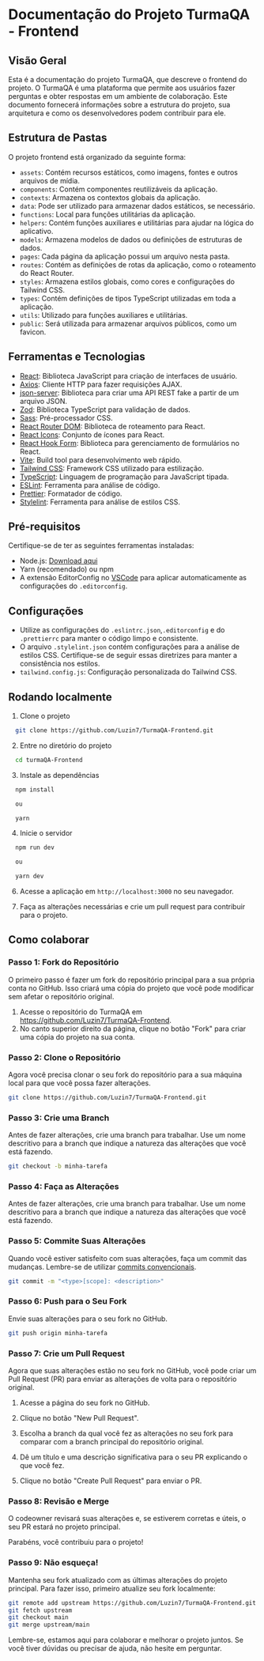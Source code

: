 # Documentação do Projeto TurmaQA - Frontend

## Visão Geral

Esta é a documentação do projeto TurmaQA, que descreve o frontend do projeto. O TurmaQA é uma plataforma que permite aos usuários fazer perguntas e obter respostas em um ambiente de colaboração. Este documento fornecerá informações sobre a estrutura do projeto, sua arquitetura e como os desenvolvedores podem contribuir para ele.

## Estrutura de Pastas

O projeto frontend está organizado da seguinte forma:

- `assets`: Contém recursos estáticos, como imagens, fontes e outros arquivos de mídia.
- `components`: Contém componentes reutilizáveis da aplicação.
- `contexts`: Armazena os contextos globais da aplicação.
- `data`: Pode ser utilizado para armazenar dados estáticos, se necessário.
- `functions`: Local para funções utilitárias da aplicação.
- `helpers`: Contém funções auxiliares e utilitárias para ajudar na lógica do aplicativo.
- `models`: Armazena modelos de dados ou definições de estruturas de dados.
- `pages`: Cada página da aplicação possui um arquivo nesta pasta.
- `routes`: Contém as definições de rotas da aplicação, como o roteamento do React Router.
- `styles`: Armazena estilos globais, como cores e configurações do Tailwind CSS.
- `types`: Contém definições de tipos TypeScript utilizadas em toda a aplicação.
- `utils`: Utilizado para funções auxiliares e utilitárias.
- `public`: Será utilizada para armazenar arquivos públicos, como um favicon.

## Ferramentas e Tecnologias

- [React](https://reactjs.org/): Biblioteca JavaScript para criação de interfaces de usuário.
- [Axios](https://axios-http.com/): Cliente HTTP para fazer requisições AJAX.
- [json-server](https://github.com/typicode/json-server): Biblioteca para criar uma API REST fake a partir de um arquivo JSON.
- [Zod](https://github.com/colinhacks/zod): Biblioteca TypeScript para validação de dados.
- [Sass](https://sass-lang.com/): Pré-processador CSS.
- [React Router DOM](https://reactrouter.com/): Biblioteca de roteamento para React.
- [React Icons](https://react-icons.github.io/react-icons/): Conjunto de ícones para React.
- [React Hook Form](https://react-hook-form.com/): Biblioteca para gerenciamento de formulários no React.
- [Vite](https://vitejs.dev/): Build tool para desenvolvimento web rápido.
- [Tailwind CSS](https://tailwindcss.com/): Framework CSS utilizado para estilização.
- [TypeScript](https://www.typescriptlang.org/): Linguagem de programação para JavaScript tipada.
- [ESLint](https://eslint.org/): Ferramenta para análise de código.
- [Prettier](https://prettier.io/): Formatador de código.
- [Stylelint](https://stylelint.io/): Ferramenta para análise de estilos CSS.


## Pré-requisitos

Certifique-se de ter as seguintes ferramentas instaladas:

- Node.js: [Download aqui](https://nodejs.org/)
- Yarn (recomendado) ou npm
- A extensão EditorConfig no [VSCode](https://marketplace.visualstudio.com/items?itemName=EditorConfig.EditorConfig) para aplicar automaticamente as configurações do `.editorconfig`.

## Configurações

- Utilize as configurações do `.eslintrc.json`,`.editorconfig` e do `.prettierrc` para manter o código limpo e consistente.
- O arquivo `.stylelint.json` contém configurações para a análise de estilos CSS. Certifique-se de seguir essas diretrizes para manter a consistência nos estilos.
- `tailwind.config.js`: Configuração personalizada do Tailwind CSS.

## Rodando localmente

1. Clone o projeto

```bash
  git clone https://github.com/Luzin7/TurmaQA-Frontend.git
```

2. Entre no diretório do projeto

```bash
  cd turmaQA-Frontend
```

3. Instale as dependências

```bash
  npm install

  ou

  yarn
```

4. Inicie o servidor

```bash
  npm run dev

  ou

  yarn dev
```

6. Acesse a aplicação em `http://localhost:3000` no seu navegador.

7. Faça as alterações necessárias e crie um pull request para contribuir para o projeto.

## Como colaborar

### Passo 1: Fork do Repositório

O primeiro passo é fazer um fork do repositório principal para a sua própria conta no GitHub. Isso criará uma cópia do projeto que você pode modificar sem afetar o repositório original.

1. Acesse o repositório do TurmaQA em https://github.com/Luzin7/TurmaQA-Frontend.
2. No canto superior direito da página, clique no botão "Fork" para criar uma cópia do projeto na sua conta.

### Passo 2: Clone o Repositório

Agora você precisa clonar o seu fork do repositório para a sua máquina local para que você possa fazer alterações.

```bash
git clone https://github.com/Luzin7/TurmaQA-Frontend.git
```

### Passo 3: Crie uma Branch

Antes de fazer alterações, crie uma branch para trabalhar. Use um nome descritivo para a branch que indique a natureza das alterações que você está fazendo.

```bash
git checkout -b minha-tarefa
```

### Passo 4: Faça as Alterações

Antes de fazer alterações, crie uma branch para trabalhar. Use um nome descritivo para a branch que indique a natureza das alterações que você está fazendo.

### Passo 5: Commite Suas Alterações

Quando você estiver satisfeito com suas alterações, faça um commit das mudanças. Lembre-se de utilizar [commits convencionais](https://www.conventionalcommits.org/en/v1.0.0/).

```bash
git commit -m "<type>[scope]: <description>"
```

### Passo 6: Push para o Seu Fork

Envie suas alterações para o seu fork no GitHub.

```bash
git push origin minha-tarefa
```

### Passo 7: Crie um Pull Request

Agora que suas alterações estão no seu fork no GitHub, você pode criar um Pull Request (PR) para enviar as alterações de volta para o repositório original.

1. Acesse a página do seu fork no GitHub.

2. Clique no botão "New Pull Request".

3. Escolha a branch da qual você fez as alterações no seu fork para comparar com a branch principal do repositório original.

4. Dê um título e uma descrição significativa para o seu PR explicando o que você fez.

5. Clique no botão "Create Pull Request" para enviar o PR.

### Passo 8: Revisão e Merge

O codeowner revisará suas alterações e, se estiverem corretas e úteis, o seu PR estará no projeto principal.

Parabéns, você contribuiu para o projeto!

### Passo 9: Não esqueça!

Mantenha seu fork atualizado com as últimas alterações do projeto principal. Para fazer isso, primeiro atualize seu fork localmente:

```bash
git remote add upstream https://github.com/Luzin7/TurmaQA-Frontend.git
git fetch upstream
git checkout main
git merge upstream/main
```

Lembre-se, estamos aqui para colaborar e melhorar o projeto juntos. Se você tiver dúvidas ou precisar de ajuda, não hesite em perguntar.
